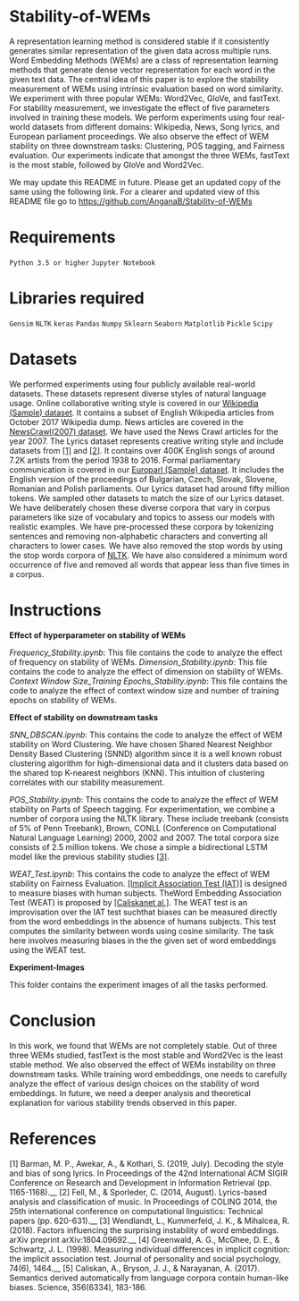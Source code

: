 # Stability-of-WEMs

A representation learning method is considered stable if it consistently generates similar representation of the given data across multiple runs. Word Embedding Methods (WEMs) are a class of representation learning methods that generate dense vector representation for each word in the given text data. The central idea of this paper is to explore the stability measurement of WEMs using intrinsic evaluation based on word similarity. We experiment with three popular WEMs: Word2Vec, GloVe, and fastText. For stability measurement, we investigate the effect of five parameters involved in training these models. We perform experiments using four real-world datasets from different domains: Wikipedia, News, Song lyrics, and European parliament proceedings. We also observe the effect of WEM stability on three downstream tasks: Clustering, POS tagging, and Fairness evaluation. Our experiments indicate that amongst the three WEMs, fastText is the most stable, followed by GloVe and Word2Vec.

We may update this README in future. Please get an updated copy of the same using the following link.
For a clearer and updated view of this README file go to https://github.com/AnganaB/Stability-of-WEMs

# Requirements

`Python 3.5 or higher`
`Jupyter Notebook`

# Libraries required

`Gensim`
`NLTK`
`keras`
`Pandas`
`Numpy`
`Sklearn`
`Seaborn`
`Matplotlib`
`Pickle`
`Scipy`

# Datasets

We performed experiments using four publicly available real-world datasets. These datasets represent diverse styles of natural language usage. Online collaborative writing style is covered in our [Wikipedia (Sample) dataset](https://dumps.wikimedia.org/enwiki/). It contains a subset of English Wikipedia articles from October 2017 Wikipedia dump. News articles are covered in the [NewsCrawl(2007) dataset](http://www.statmt.org/wmt16/translation-task.html). We have used the News Crawl articles for the year 2007. The Lyrics dataset represents creative writing style and include datasets from [[1]](#1) and [[2]](#2). It contains over 400K English songs of around 7.2K artists from the period 1938 to 2016. Formal parliamentary communication is covered in our [Europarl (Sample) dataset](http://www.statmt.org/wmt16/translation-task.html). It includes the English version of the proceedings of Bulgarian, Czech, Slovak, Slovene, Romanian and Polish parliaments. Our Lyrics dataset had around fifty million tokens. We sampled other datasets to match the size of our Lyrics dataset. We have deliberately chosen these diverse corpora that vary in corpus parameters like size of vocabulary and topics to assess our models with realistic examples. We have pre-processed these corpora by tokenizing sentences and removing non-alphabetic characters and converting all characters to lower cases. We have also removed the stop words by using the stop words corpora of [NLTK](http://www.nltk.org/). We have also considered a minimum word occurrence of five and removed all words that appear less than five times in a corpus.

# Instructions

**Effect of hyperparameter on stability of WEMs**

_Frequency_Stability.ipynb_: This file contains the code to analyze the effect of frequency on stability of WEMs.
_Dimension_Stability.ipynb_: This file contains the code to analyze the effect of dimension on stability of WEMs.
_Context Window Size_Training Epochs_Stability.ipynb_: This file contains the code to analyze the effect of context window size and number of training epochs on stability of WEMs.

**Effect of stability on downstream tasks**

_SNN_DBSCAN.ipynb_: This contains the code to analyze the effect of WEM stability on Word Clustering. We have chosen Shared Nearest Neighbor Density Based Clustering (SNND) algorithm since it is a well known robust clustering algorithm for high-dimensional data and it clusters data based on the shared top K-nearest neighbors (KNN). This intuition of clustering correlates with our stability measurement.

_POS_Stability.ipynb_: This contains the code to analyze the effect of WEM stability on Parts of Speech tagging. For experimentation, we combine a number of corpora using the NLTK library. These include treebank (consists of 5\% of Penn Treebank), Brown, CONLL (Conference on Computational Natural Language Learning) 2000, 2002 and 2007. The total corpora size consists of 2.5 million tokens. We chose a simple a bidirectional LSTM model like the previous stability studies [[3]](#3).

_WEAT_Test.ipynb_: This contains the code to analyze the effect of WEM stability on Fairness Evaluation. [[Implicit Association Test (IAT)]](#4) is designed to measure biases with human subjects. TheWord Embedding Association Test (WEAT) is proposed by [[Caliskanet al.]](#5). The WEAT test is an improvisation over the IAT test suchthat biases can be measured directly from the word embeddings in the absence of humans subjects. This test computes the similarity between words using cosine similarity. The task here involves measuring biases in the the given set of word embeddings using the WEAT test.

**Experiment-Images**

This folder contains the experiment images of all the tasks performed. 

# Conclusion

In this work, we found that WEMs are not completely stable. Out of three three WEMs studied, fastText is the most stable and Word2Vec is the least stable method. We also observed the effect of WEMs instability on three downstream tasks. While training word embeddings, one needs to carefully analyze the effect of various design choices on the stability of word embeddings. In future, we need a deeper analysis and theoretical explanation for various stability trends observed in this paper.


# References
<a id="1">[1]</a> 
Barman, M. P., Awekar, A., & Kothari, S. (2019, July). Decoding the style and bias of song lyrics. In Proceedings of the 42nd International ACM SIGIR Conference on Research and Development in Information Retrieval (pp. 1165-1168).__
<a id="2">[2]</a>
Fell, M., & Sporleder, C. (2014, August). Lyrics-based analysis and classification of music. In Proceedings of COLING 2014, the 25th international conference on computational linguistics: Technical papers (pp. 620-631).__
<a id="3">[3]</a>
Wendlandt, L., Kummerfeld, J. K., & Mihalcea, R. (2018). Factors influencing the surprising instability of word embeddings. arXiv preprint arXiv:1804.09692.__
<a id="4">[4]</a>
Greenwald, A. G., McGhee, D. E., & Schwartz, J. L. (1998). Measuring individual differences in implicit cognition: the implicit association test. Journal of personality and social psychology, 74(6), 1464.__
<a id="5">[5]</a>
Caliskan, A., Bryson, J. J., & Narayanan, A. (2017). Semantics derived automatically from language corpora contain human-like biases. Science, 356(6334), 183-186.

